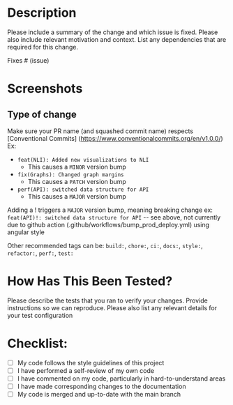 # Description

Please include a summary of the change and which issue is fixed. Please also
include relevant motivation and context. List any dependencies that are required
for this change.

Fixes # (issue)

# Screenshots

## Type of change

Make sure your PR name (and squashed commit name) respects [Conventional
Commits] (https://www.conventionalcommits.org/en/v1.0.0/) Ex:

- `feat(NLI): Added new visualizations to NLI`
  - This causes a `MINOR` version bump
- `fix(Graphs): Changed graph margins`
  - This causes a `PATCH` version bump
- `perf(API): switched data structure for API`
  - This causes a `MAJOR` version bump

Adding a ! triggers a `MAJOR` version bump, meaning breaking change ex:
`feat(API)!: switched data structure for API` -- see above, not currently due to
github action (.github/workflows/bump_prod_deploy.yml) using angular style

Other recommended tags can be: `build:`, `chore:`, `ci:`, `docs:`, `style:`,
`refactor:`, `perf:`, `test:`

# How Has This Been Tested?

Please describe the tests that you ran to verify your changes. Provide
instructions so we can reproduce. Please also list any relevant details for your
test configuration

# Checklist:

- [ ] My code follows the style guidelines of this project
- [ ] I have performed a self-review of my own code
- [ ] I have commented on my code, particularly in hard-to-understand areas
- [ ] I have made corresponding changes to the documentation
- [ ] My code is merged and up-to-date with the main branch
